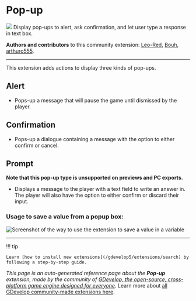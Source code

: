 # Pop-up

<img src="https://resources.gdevelop-app.com/assets/Icons/message-alert.svg" class="extension-icon"></img>
Display pop-ups to alert, ask confirmation, and let user type a response in text box.

**Authors and contributors** to this community extension: [Leo-Red](https://gd.games/Leo-Red), [Bouh](https://gd.games/Bouh), [arthuro555](https://gd.games/arthuro555).

---

This extension adds actions to display three kinds of pop-ups.

## Alert
 - Pops-up a message that will pause the game until dismissed by the player.

## Confirmation
 - Pops-up a dialogue containing a message with the option to either confirm or cancel.

## Prompt

**Note that this pop-up type is unsupported on previews and PC exports.**
 - Displays a message to the player with a text field to write an answer in. The player will also have the option to either confirm or discard their input.

### Usage to save a value from a popup box:
![Screenshot of the way to use the extension to save a value in a variable](https://i.imgur.com/2iR5ofz.png)


---

!!! tip

    Learn [how to install new extensions](/gdevelop5/extensions/search) by following a step-by-step guide.

*This page is an auto-generated reference page about the **Pop-up** extension, made by the community of [GDevelop, the open-source, cross-platform game engine designed for everyone](https://gdevelop.io/).* Learn more about [all GDevelop community-made extensions here](/gdevelop5/extensions).
